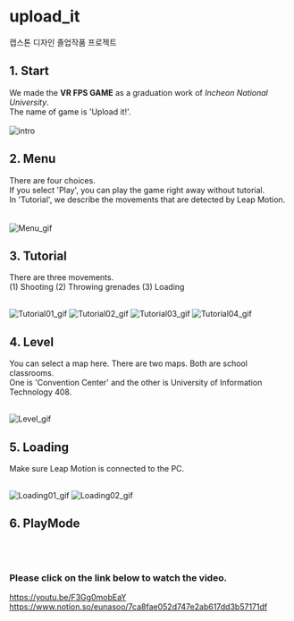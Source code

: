 # upload_it
캡스톤 디자인 졸업작품 프로젝트
<br>

## 1. Start
We made the __VR FPS GAME__ as a graduation work of _Incheon National University_.\
The name of game is 'Upload it!'.
<br> <br>
![intro](https://user-images.githubusercontent.com/64337152/116034215-e19a6380-a69d-11eb-8a1c-b912a58276a4.gif)


## 2. Menu
There are four choices.\
If you select 'Play', you can play the game right away without tutorial.\
In 'Tutorial', we describe the movements that are detected by Leap Motion.\
<br> <br>
![Menu_gif](https://user-images.githubusercontent.com/64337152/117120198-01343900-adce-11eb-85aa-22869df0d8dd.gif)


## 3. Tutorial
There are three movements.\
(1) Shooting (2) Throwing grenades (3) Loading
<br> <br>

![Tutorial01_gif](https://user-images.githubusercontent.com/64337152/117120228-0b563780-adce-11eb-8d80-d1e84a86a5e4.gif)
![Tutorial02_gif](https://user-images.githubusercontent.com/64337152/117120234-0d1ffb00-adce-11eb-80fe-15ce24aa6d66.gif)
![Tutorial03_gif](https://user-images.githubusercontent.com/64337152/117120235-0d1ffb00-adce-11eb-8132-12ff78864127.gif)
![Tutorial04_gif](https://user-images.githubusercontent.com/64337152/117120237-0db89180-adce-11eb-8050-556c33730ee2.gif)


## 4. Level
You can select a map here. There are two maps. Both are school classrooms.\
One is 'Convention Center' and the other is University of Information Technology 408.
<br> <br>

![Level_gif](https://user-images.githubusercontent.com/64337152/117120251-127d4580-adce-11eb-9c0e-dd808f571501.gif)


## 5. Loading
Make sure Leap Motion is connected to the PC.
<br> <br>

![Loading01_gif](https://user-images.githubusercontent.com/64337152/117120271-1741f980-adce-11eb-9c97-07902babf719.gif)
![Loading02_gif](https://user-images.githubusercontent.com/64337152/117120273-1741f980-adce-11eb-9e8b-28e8d9285c6e.gif)


## 6. PlayMode
<br> <br>

### Please click on the link below to watch the video.
https://youtu.be/F3Gg0mobEaY
https://www.notion.so/eunasoo/7ca8fae052d747e2ab617dd3b57171df
